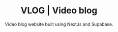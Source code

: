   <h1 align="center">VLOG | Video blog</h1>

<p align="center">
 Video blog website built using NextJs and Supabase.
</p>

